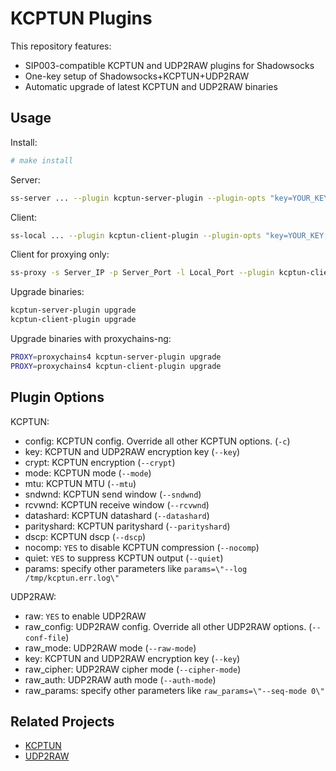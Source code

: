 # KCPTUN Plugins

This repository features:

* SIP003-compatible KCPTUN and UDP2RAW plugins for Shadowsocks
* One-key setup of Shadowsocks+KCPTUN+UDP2RAW
* Automatic upgrade of latest KCPTUN and UDP2RAW binaries

## Usage

Install:

```bash
# make install
```

Server:

```bash
ss-server ... --plugin kcptun-server-plugin --plugin-opts "key=YOUR_KEY;raw=YES"
```

Client:

```bash
ss-local ... --plugin kcptun-client-plugin --plugin-opts "key=YOUR_KEY;raw=YES"
```

Client for proxying only:

```bash
ss-proxy -s Server_IP -p Server_Port -l Local_Port --plugin kcptun-client-plugin --plugin-opts "key=YOUR_KEY;raw=YES"
```

Upgrade binaries:

```bash
kcptun-server-plugin upgrade
kcptun-client-plugin upgrade
```

Upgrade binaries with proxychains-ng:

```bash
PROXY=proxychains4 kcptun-server-plugin upgrade
PROXY=proxychains4 kcptun-client-plugin upgrade
```


## Plugin Options

KCPTUN:

* config: KCPTUN config. Override all other KCPTUN options. (``-c``)
* key: KCPTUN and UDP2RAW encryption key (``--key``)
* crypt: KCPTUN encryption (``--crypt``)
* mode: KCPTUN mode (``--mode``)
* mtu: KCPTUN MTU (``--mtu``)
* sndwnd: KCPTUN send window (``--sndwnd``)
* rcvwnd: KCPTUN receive window (``--rcvwnd``)
* datashard: KCPTUN datashard (``--datashard``)
* parityshard: KCPTUN parityshard (``--parityshard``)
* dscp: KCPTUN dscp (``--dscp``)
* nocomp: ``YES`` to disable KCPTUN compression (``--nocomp``)
* quiet: ``YES`` to suppress KCPTUN output (``--quiet``)
* params: specify other parameters like ``params=\"--log /tmp/kcptun.err.log\"``

UDP2RAW:

* raw: ``YES`` to enable UDP2RAW
* raw_config: UDP2RAW config. Override all other UDP2RAW options. (``--conf-file``)
* raw_mode: UDP2RAW mode (``--raw-mode``)
* key: KCPTUN and UDP2RAW encryption key (``--key``)
* raw_cipher: UDP2RAW cipher mode (``--cipher-mode``)
* raw_auth: UDP2RAW auth mode (``--auth-mode``)
* raw_params: specify other parameters like ``raw_params=\"--seq-mode 0\"``


## Related Projects

* [KCPTUN](https://github.com/xtaci/kcptun)
* [UDP2RAW](https://github.com/wangyu-/udp2raw-tunnel)
